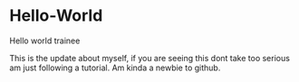 # Hello-World
Hello world trainee

This is the update about myself, if you are seeing this dont take too serious am just 
following a tutorial. Am kinda a newbie to github.
